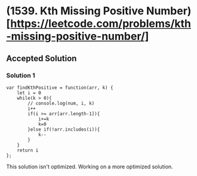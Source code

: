# (1539. Kth Missing Positive Number)[https://leetcode.com/problems/kth-missing-positive-number/]

## Accepted Solution

### Solution 1
```
var findKthPositive = function(arr, k) {
    let i = 0
    while(k > 0){
        // console.log(num, i, k)
        i++
        if(i >= arr[arr.length-1]){
            i+=k
            k=0
        }else if(!arr.includes(i)){
            k--
        }
    }
    return i
};
```

This solution isn't optimized. Working on a more optimized solution.
